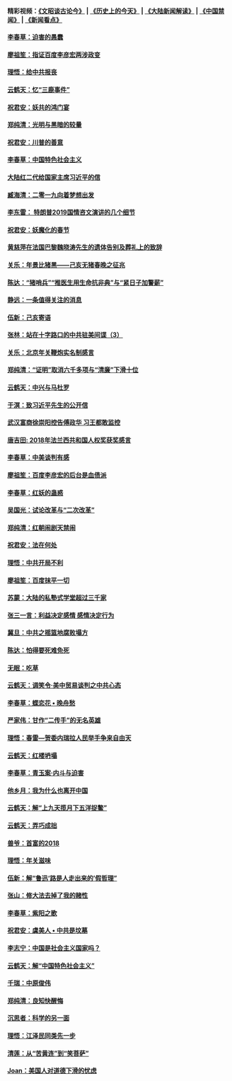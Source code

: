 #### 精彩视频：[《文昭谈古论今》](http://45.76.195.252/wenzhao) | [《历史上的今天》](http://45.76.195.252/today-in-history) | [《大陆新闻解读》](http://45.76.195.252/ntdtv-comedy) | [《中国禁闻》](http://45.76.195.252/ntdtv-news) | [《新闻看点》](http://45.76.195.252/news-insight) 

 #### [李春草：迫害的愚蠢](../pages/nsc993/n11036601.md?t=02121531) 

#### [廖祖笙：指证百度李彦宏两涉政变](../pages/nsc993/n11036579.md?t=02121531) 

#### [理悟：给中共报丧](../pages/nsc993/n11036501.md?t=02121531) 

#### [云鹤天：忆“三鹿事件”](../pages/nsc993/n11036466.md?t=02121531) 

#### [祝君安：妖共的鸿门宴](../pages/nsc993/n11035387.md?t=02121531) 

#### [郑纯清：光明与黑暗的较量](../pages/nsc993/n11035337.md?t=02121531) 

#### [祝君安：川普的善意](../pages/nsc993/n11032077.md?t=02121531) 

#### [李春草：中国特色社会主义](../pages/nsc993/n11032132.md?t=02121531) 

#### [大陆红二代给国家主席习近平的信](../pages/nsc993/n11031995.md?t=02121531) 

#### [臧海清：二零一九向着梦想出发](../pages/nsc993/n11031959.md?t=02121531) 

#### [李东雷： 特朗普2019国情咨文演讲的几个细节](../pages/nsc993/n11031943.md?t=02121531) 

#### [祝君安：妖魔化的春节](../pages/nsc993/n11031747.md?t=02121531) 

#### [黄慈萍在法国巴黎魏晓涛先生的遗体告别及葬礼上的致辞](../pages/nsc993/n11031419.md?t=02121531) 

#### [关乐：年景比猪黑——己亥无猪春晚之征兆](../pages/nsc993/n11031494.md?t=02121531) 

#### [陈达：“猪哨兵”“推医生用生命抗非典”与“紧日子加警薪”](../pages/nsc993/n11027746.md?t=02121531) 

#### [静远：一条值得关注的消息](../pages/nsc993/n11024470.md?t=02121531) 

#### [伍新：己亥寄语](../pages/nsc993/n11024543.md?t=02121531) 

#### [张林：站在十字路口的中共驻美间谍（3）](../pages/nsc993/n11023043.md?t=02121531) 

#### [关乐：北京年关鞭炮实名制感言](../pages/nsc993/n11022630.md?t=02121531) 

#### [郑纯清：“证明”取消六千多项与“清廉”下滑十位](../pages/nsc993/n11022638.md?t=02121531) 

#### [云鹤天：中兴与马杜罗](../pages/nsc993/n11022620.md?t=02121531) 

#### [于溟：致习近平先生的公开信](../pages/nsc993/n11022593.md?t=02121531) 

#### [武汉富商徐崇阳控告傅政华 习王都敢监控](../pages/nsc993/n11022212.md?t=02121531) 

#### [唐吉田: 2018年法兰西共和国人权奖获奖感言](../pages/nsc993/n11021537.md?t=02121531) 

#### [李春草：中美谈判有感](../pages/nsc993/n11019776.md?t=02121531) 

#### [廖祖笙：百度李彦宏的后台是血债派](../pages/nsc993/n11019767.md?t=02121531) 

#### [李春草：红妖的蛊惑](../pages/nsc993/n11017095.md?t=02121531) 

#### [吴国光：试论改革与“二次改革”](../pages/nsc993/n11017055.md?t=02121531) 

#### [郑纯清：红朝闹剧天禁闹](../pages/nsc993/n11017030.md?t=02121531) 

#### [祝君安：法在何处](../pages/nsc993/n11017021.md?t=02121531) 

#### [理悟：中共开局不利](../pages/nsc993/n11016938.md?t=02121531) 

#### [廖祖笙：百度抹平一切](../pages/nsc993/n11014925.md?t=02121531) 

#### [苏蒙：大陆的私塾式学堂超过三千家](../pages/nsc993/n11014334.md?t=02121531) 

#### [张三一言：利益决定感情 感情决定行为](../pages/nsc993/n11012463.md?t=02121531) 

#### [冀旦：中共之摇篮地腐败塌方](../pages/nsc993/n11009533.md?t=02121531) 

#### [陈达：怕得要死难免死](../pages/nsc993/n11009520.md?t=02121531) 

#### [无眠：吃草](../pages/nsc993/n11007940.md?t=02121531) 

#### [云鹤天：调笑令‧美中贸易谈判之中共心态](../pages/nsc993/n11007670.md?t=02121531) 

#### [李春草：蝶恋花  •  晚舟愁](../pages/nsc993/n11006605.md?t=02121531) 

#### [严家伟：甘作“二传手”的无名英雄](../pages/nsc993/n11005340.md?t=02121531) 

#### [理悟：春雷—贺委内瑞拉人民举手争来自由天](../pages/nsc993/n11005334.md?t=02121531) 

#### [云鹤天：红楼坍塌](../pages/nsc993/n11005318.md?t=02121531) 

#### [李春草：青玉案·内斗与迫害](../pages/nsc993/n11005306.md?t=02121531) 

#### [他乡月：我为什么也离开中国](../pages/nsc993/n11003553.md?t=02121531) 

#### [云鹤天：解“上九天揽月下五洋捉鳖”](../pages/nsc993/n11000750.md?t=02121531) 

#### [云鹤天：弄巧成拙](../pages/nsc993/n11000722.md?t=02121531) 

#### [兽爷：首富的2018](../pages/nsc993/n11000693.md?t=02121531) 

#### [理悟：年关滋味](../pages/nsc993/n10998847.md?t=02121531) 

#### [伍新：解“鲁迅‘路是人走出来的’假哲理”](../pages/nsc993/n10998777.md?t=02121531) 

#### [张山：修大法去掉了我的赌性](../pages/nsc993/n10997702.md?t=02121531) 

#### [李春草：紫阳之歌](../pages/nsc993/n10997679.md?t=02121531) 

#### [祝君安：虞美人 • 中共是坟墓](../pages/nsc993/n10996090.md?t=02121531) 

#### [李志宁：中国是社会主义国家吗？](../pages/nsc993/n10996097.md?t=02121531) 

#### [云鹤天：解“中国特色社会主义”](../pages/nsc993/n10996043.md?t=02121531) 

#### [千瑞：中原俊伟](../pages/nsc993/n10995401.md?t=02121531) 

#### [郑纯清：良知快醒悔](../pages/nsc993/n10995385.md?t=02121531) 

#### [沉思者：科学的另一面](../pages/nsc993/n10996074.md?t=02121531) 

#### [理悟：江泽民同类先一步](../pages/nsc993/n10995378.md?t=02121531) 

#### [清莲：从“苦黄连”到“笑菩萨”](../pages/nsc993/n10995466.md?t=02121531) 

#### [Joan：美国人对道德下滑的忧虑](../pages/nsc993/n10995424.md?t=02121531) 

